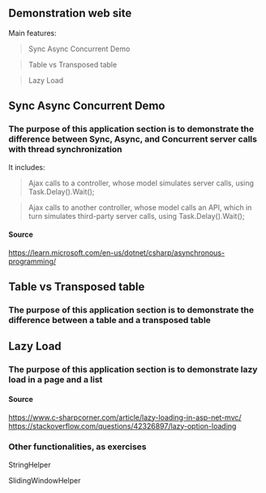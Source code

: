 ## Demonstration web site

Main features:

>Sync Async Concurrent Demo

>Table vs Transposed table

>Lazy Load

## Sync Async Concurrent Demo
### The purpose of this application section is to demonstrate the difference between Sync, Async, and Concurrent server calls with thread synchronization

It includes:

> Ajax calls to a controller, whose model simulates server calls, using Task.Delay().Wait();

> Ajax calls to another controller, whose model calls an API, which in turn simulates third-party server calls, using Task.Delay().Wait();

#### Source
https://learn.microsoft.com/en-us/dotnet/csharp/asynchronous-programming/

## Table vs Transposed table
### The purpose of this application section is to demonstrate the difference between a table and a transposed table

## Lazy Load
### The purpose of this application section is to demonstrate lazy load in a page and a list

#### Source
https://www.c-sharpcorner.com/article/lazy-loading-in-asp-net-mvc/
https://stackoverflow.com/questions/42326897/lazy-option-loading

### Other functionalities, as exercises
StringHelper

SlidingWindowHelper
